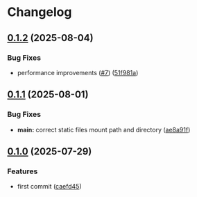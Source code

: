 # Changelog

## [0.1.2](https://github.com/MattKobayashi/leave-calculator/compare/v0.1.1...v0.1.2) (2025-08-04)


### Bug Fixes

* performance improvements ([#7](https://github.com/MattKobayashi/leave-calculator/issues/7)) ([51f981a](https://github.com/MattKobayashi/leave-calculator/commit/51f981a3bf29c29dd4a824b8437ce9648f0eff31))

## [0.1.1](https://github.com/MattKobayashi/leave-calculator/compare/v0.1.0...v0.1.1) (2025-08-01)


### Bug Fixes

* **main:** correct static files mount path and directory ([ae8a91f](https://github.com/MattKobayashi/leave-calculator/commit/ae8a91f26f0f847e607155490dcb60770b9ca50e))

## [0.1.0](https://github.com/MattKobayashi/leave-calculator/compare/v0.0.9...v0.1.0) (2025-07-29)


### Features

* first commit ([caefd45](https://github.com/MattKobayashi/leave-calculator/commit/caefd4548e3e269dc3826a84dc5d6ffa141a43c4))
